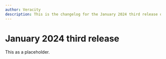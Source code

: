 ```yaml
---
author: Veracity
description: This is the changelog for the January 2024 third release of Data Workbench.
---
```


# January 2024 third release

This as a placeholder.